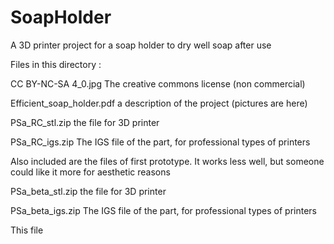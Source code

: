 # SoapHolder
A 3D printer project for a soap holder to dry well soap after use

Files in this directory :


CC BY-NC-SA 4_0.jpg
The creative commons license (non commercial)

Efficient_soap_holder.pdf
a description of the project (pictures are here)

PSa_RC_stl.zip
the file for 3D printer

PSa_RC_igs.zip
The IGS file of the part, for professional types of printers


Also included are the files of first prototype.
It works less well, but someone could like it
more for aesthetic reasons

PSa_beta_stl.zip
the file for 3D printer

PSa_beta_igs.zip
The IGS file of the part, for professional types of printers

This file
